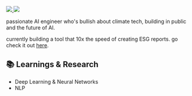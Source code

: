 <a href="https://twitter.com/gjyoungjr" target="_blank" style="cursor:pointer;"  rel="noopener noreferrer">
  <img src="https://img.shields.io/twitter/url?color=blue&label=Twitter&logo=Twitter&logoColor=blue&style=social&url=https%3A%2F%2Ftwitter.com%2Fgjyoungjr" />
 </a>
<a href="https://www.linkedin.com/in/gjyoungjr/" target="_blank" style="cursor:pointer;" rel="noopener noreferrer">
<img src="https://img.shields.io/badge/LinkedIn-blue?style=flat&logo=linkedin&labelColor=blue%22" />
</a>


passionate AI engineer who's bullish about climate tech, building in public and the future of AI.

currently building a tool that 10x the speed of creating ESG reports. go check it out [here](https://www.goperennial.app/).

## 📚 Learnings & Research
- Deep Learning & Neural Networks 
- NLP



<!---
gjyoungjr/gjyoungjr is a ✨ special ✨ repository because its `README.md` (this file) appears on your GitHub profile.
You can click the Preview link to take a look at your changes.
--->

